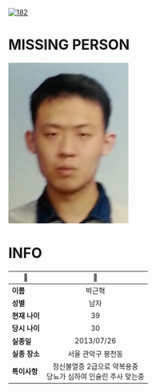 [![182](https://img.shields.io/badge/%EC%8B%A4%EC%A2%85%EC%8B%A0%EA%B3%A0%EB%8A%94%20%EA%B5%AD%EB%B2%88%EC%97%86%EC%9D%B4-182-blue)](http://safe182.go.kr/index.do)

# MISSING PERSON

<img src="./missing_person.jpg">

# INFO

|🔑|💎|
|--|:--:|
|**이름**|박근혁|
|**성별**|남자|
|**현재 나이**|39|
|**당시 나이**|30|
|**실종일**|2013/07/26|
|**실종 장소**|서울 관악구 봉천동 |
|**특이사항**|정신불열증 2급으로 약복용중</br>당뇨가 심하여 인슐린 주사 맞는중|
